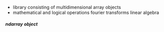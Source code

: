 - library consisting of multidimensional array objects
- mathematical and logical operations
  fourier transforms
  linear algebra 

##### ndarray object

